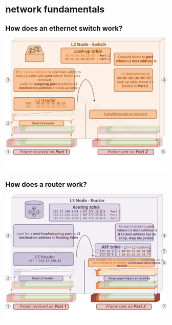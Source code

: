 # network fundamentals

## How does an ethernet switch work?

![Ethernet Switch](l2node.svg)

## How does a router work?

![Router](l3node.svg)
